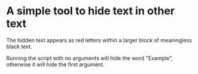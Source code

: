 # A simple tool to hide text in other text
The hidden text appears as red letters within a larger block of meaningless black text.

Running the script with no arguments will hide the word "Example", otherwise it will hide the first argument.
